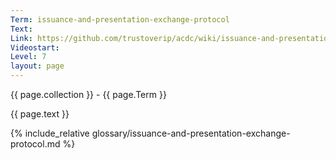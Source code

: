 ```yaml
---
Term: issuance-and-presentation-exchange-protocol
Text: 
Link: https://github.com/trustoverip/acdc/wiki/issuance-and-presentation-exchange-protocol.md
Videostart: 
Level: 7
layout: page
---
```


{{ page.collection }} - {{ page.Term }}

   {{ page.text }}

{% include_relative glossary/issuance-and-presentation-exchange-protocol.md %}
